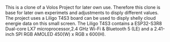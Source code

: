 This is a clone of a Volos Project for later own use. Therefore this clone is base for later own experimets and adjustments to disply different values. The project uses a Liligo T4S3 board can be used to disply shelly cloud energie data on this small screen. The Liligo T4S3 contains a ESP32-S3R8 Dual-core LX7 microprocessor,2.4 GHz Wi-Fi & Bluetooth 5 (LE) and a 2.41-inch SPI RGB AMOLED 450(W) x RGB x 600(H). 

